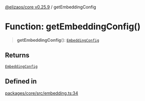 [@elizaos/core v0.25.9](../index.md) / getEmbeddingConfig

# Function: getEmbeddingConfig()

> **getEmbeddingConfig**(): [`EmbeddingConfig`](../type-aliases/EmbeddingConfig.md)

## Returns

[`EmbeddingConfig`](../type-aliases/EmbeddingConfig.md)

## Defined in

[packages/core/src/embedding.ts:34](https://github.com/elizaOS/eliza/blob/main/packages/core/src/embedding.ts#L34)
